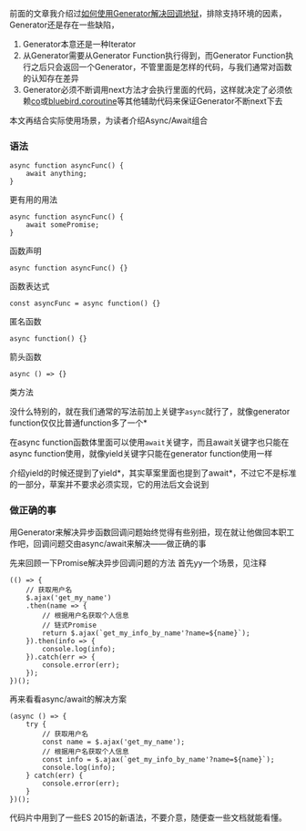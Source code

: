 前面的文章我介绍过[如何使用Generator解决回调地狱](http://www.alloyteam.com/2015/04/solve-callback-hell-with-generator/)，排除支持环境的因素，Generator还是存在一些缺陷，
1. Generator本意还是一种Iterator
2. 从Generator需要从Generator Function执行得到，而Generator Function执行之后只会返回一个Generator，不管里面是怎样的代码，与我们通常对函数的认知存在差异
3. Generator必须不断调用next方法才会执行里面的代码，这样就决定了必须依赖[co](https://github.com/tj/co)或[bluebird.coroutine](http://bluebirdjs.com/docs/api/promise.coroutine.html)等其他辅助代码来保证Generator不断next下去

本文再结合实际使用场景，为读者介绍Async/Await组合

### 语法

```
async function asyncFunc() {
    await anything;
}
```

更有用的用法
```
async function asyncFunc() {
    await somePromise;
}
```

函数声明
```
async function asyncFunc() {}
```
函数表达式
```
const asyncFunc = async function() {}
```
匿名函数
```
async function() {}
```
箭头函数
```
async () => {}
```
类方法

没什么特别的，就在我们通常的写法前加上关键字`async`就行了，就像generator function仅仅比普通function多了一个*

在async function函数体里面可以使用`await`关键字，而且await关键字也只能在async function使用，就像yield关键字只能在generator function使用一样

介绍yield的时候还提到了yield*，其实草案里面也提到了await*，不过它不是标准的一部分，草案并不要求必须实现，它的用法后文会说到

### 做正确的事
用Generator来解决异步函数回调问题始终觉得有些别扭，现在就让他做回本职工作吧，回调问题交由async/await来解决——做正确的事

先来回顾一下Promise解决异步回调问题的方法
首先yy一个场景，见注释
```
(() => {
    // 获取用户名
    $.ajax('get_my_name')
    .then(name => {
        // 根据用户名获取个人信息
        // 链式Promise
        return $.ajax(`get_my_info_by_name'?name=${name}`);
    }).then(info => {
        console.log(info);
    }).catch(err => {
        console.error(err);
    });
})();
```

再来看看async/await的解决方案
```
(async () => {
    try {
        // 获取用户名
        const name = $.ajax('get_my_name');
        // 根据用户名获取个人信息
        const info = $.ajax(`get_my_info_by_name'?name=${name}`);
        console.log(info);
    } catch(err) {
        console.error(err);
    }
})();
```

代码片中用到了一些ES 2015的新语法，不要介意，随便查一些文档就能看懂。

